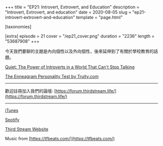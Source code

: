 +++
title = "EP21: Introvert, Extrovert, and Education"
description = "Introvert, Extrovert, and education"
date = 2020-08-05
slug = "ep21-introvert-extrovert-and-education"
template = "page.html"

[taxonomies]

[extra]
episode = 21
cover = "/ep21_cover.png"
duration = "2236"
length = "53687908"
+++

今天我們要聊的主題是內向個性以及外向個性，後來延伸到了有關於學校教育的話題。

<!-- more -->

[Quiet: The Power of Introverts in a World That Can't Stop Talking](https://www.goodreads.com/book/show/8520610-quiet)

[The Enneagram Personality Test by Truity.com](https://www.truity.com/test/enneagram-personality-test)

---

歡迎註冊加入我們的論壇:
[https://forum.thirdstream.life/](https://forum.thirdstream.life/)

---

[iTunes](https://podcasts.apple.com/us/podcast/third-stream-podcast/id1503447781)

[Spotify](https://open.spotify.com/show/4Lt3yXZrcOvZ7NgBn7iJLV)

[Third Stream Website](https://thirdstream.life)

Music from [https://tfbeats.com/](https://tfbeats.com/)

